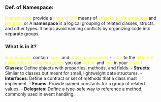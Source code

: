 
###  Def. of Namespace:
<span style="color:rgb(255, 255, 0)">Namespaces</span> provide a <span style="color:rgb(255, 255, 0)">hierarchical</span> means of <span style="color:rgb(255, 255, 0)">organizing</span> <span style="color:rgb(255, 255, 0)">C# programs</span> and <span style="color:rgb(255, 255, 0)">libraries</span>.
						or
A **namespace** is a logical grouping of related classes, structs, and other types. 
It helps avoid naming conflicts by organizing code into separate groups.

### What is in it? 
<span style="color:rgb(255, 255, 0)">Namespaces</span> contain <span style="color:rgb(255, 255, 0)">types</span> and <span style="color:rgb(255, 255, 0)">other</span> <span style="color:rgb(255, 255, 0)">namespaces</span> 
						- <span style="color:rgb(255, 255, 0)">refer</span> to the <span style="color:rgb(255, 255, 0)">different categories of data structures</span> you can <span style="color:rgb(255, 255, 0)">define</span> and <span style="color:rgb(255, 255, 0)">use</span> in your <span style="color:rgb(255, 255, 0)">code</span> 
							- **Classes**: Define objects with properties, methods, and fields.
							- **Structs**: Similar to classes but meant for small, lightweight data structures.
							- **Interfaces**: Define a contract or set of methods that a class must implement.
							- **Enums**: Provide named constants for a group of related values.
							- **Delegates**: Define a type-safe way to reference a method, commonly used in event handling.
